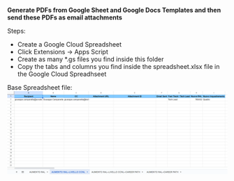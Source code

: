 **Generate PDFs from Google Sheet and Google Docs Templates and then send these PDFs as email attachments**

Steps:
* Create a Google Cloud Spreadsheet
* Click Extensions -> Apps Script
* Create as many *.gs files you find inside this folder
* Copy the tabs and columns you find inside the spreadsheet.xlsx file in the Google Cloud Spreadhseet

Base Spreadsheet file:
![image](picture.png)
